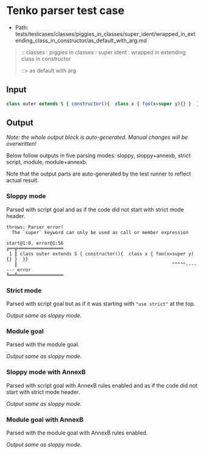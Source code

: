 # Tenko parser test case

- Path: tests/testcases/classes/piggies_in_classes/super_ident/wrapped_in_extending_class_in_constructor/as_default_with_arg.md

> :: classes : piggies in classes : super ident : wrapped in extending class in constructor
>
> ::> as default with arg

## Input

`````js
class outer extends S { constructor(){  class x { foo(x=super y){} }  }}
`````

## Output

_Note: the whole output block is auto-generated. Manual changes will be overwritten!_

Below follow outputs in five parsing modes: sloppy, sloppy+annexb, strict script, module, module+annexb.

Note that the output parts are auto-generated by the test runner to reflect actual result.

### Sloppy mode

Parsed with script goal and as if the code did not start with strict mode header.

`````
throws: Parser error!
  The `super` keyword can only be used as call or member expression

start@1:0, error@1:56
╔══╦═════════════════
 1 ║ class outer extends S { constructor(){  class x { foo(x=super y){} }  }}
   ║                                                         ^^^^^------- error
╚══╩═════════════════

`````

### Strict mode

Parsed with script goal but as if it was starting with `"use strict"` at the top.

_Output same as sloppy mode._

### Module goal

Parsed with the module goal.

_Output same as sloppy mode._

### Sloppy mode with AnnexB

Parsed with script goal with AnnexB rules enabled and as if the code did not start with strict mode header.

_Output same as sloppy mode._

### Module goal with AnnexB

Parsed with the module goal with AnnexB rules enabled.

_Output same as sloppy mode._
